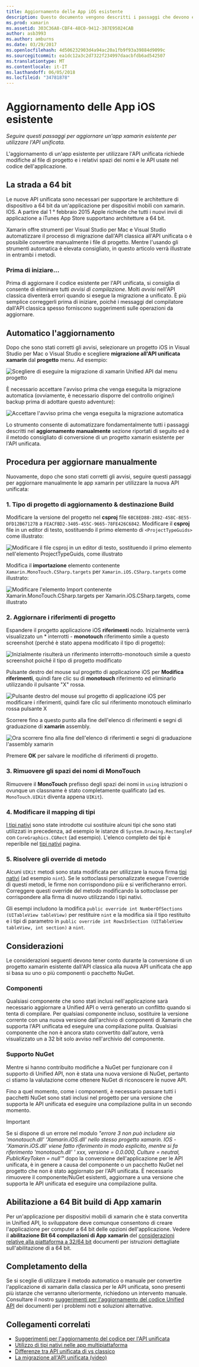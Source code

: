 ```yaml
---
title: Aggiornamento delle App iOS esistente
description: Questo documento vengono descritti i passaggi che devono essere seguiti per aggiornare un'app xamarin. IOS da API classica a Unified API.
ms.prod: xamarin
ms.assetid: 303C36A8-CBF4-48C0-9412-387E95024CAB
author: asb3993
ms.author: amburns
ms.date: 03/29/2017
ms.openlocfilehash: 4d506232903d4a94ac20a1fb9f93a39884d9099c
ms.sourcegitcommit: ea1dc12a3c2d7322f234997daacbfdb6ad542507
ms.translationtype: MT
ms.contentlocale: it-IT
ms.lasthandoff: 06/05/2018
ms.locfileid: "34781878"
---
```

# <a name="updating-existing-ios-apps"></a>Aggiornamento delle App iOS esistente

_Seguire questi passaggi per aggiornare un'app xamarin esistente per utilizzare l'API unificata._

L'aggiornamento di un'app esistente per utilizzare l'API unificata richiede modifiche al file di progetto e i relativi spazi dei nomi e le API usate nel codice dell'applicazione.

## <a name="the-road-to-64-bits"></a>La strada a 64 bit

Le nuove API unificata sono necessari per supportare le architetture di dispositivo a 64 bit da un'applicazione per dispositivi mobili con xamarin. IOS. A partire dal 1 ° febbraio 2015 Apple richiede che tutti i nuovi invii di applicazione a iTunes App Store supportano architetture a 64 bit.

Xamarin offre strumenti per Visual Studio per Mac e Visual Studio automatizzare il processo di migrazione dall'API classica all'API unificata o è possibile convertire manualmente i file di progetto. Mentre l'usando gli strumenti automatica è elevata consigliato, in questo articolo verrà illustrate in entrambi i metodi.

### <a name="before-you-start"></a>Prima di iniziare...

Prima di aggiornare il codice esistente per l'API unificata, si consiglia di consente di eliminare tutti *avvisi di compilazione*. Molti *avvisi* nell'API classica diventerà errori quando si esegue la migrazione a unificato. È più semplice correggerli prima di iniziare, poiché i messaggi del compilatore dall'API classica spesso forniscono suggerimenti sulle operazioni da aggiornare.

## <a name="automated-updating"></a>Automatico l'aggiornamento

Dopo che sono stati corretti gli avvisi, selezionare un progetto iOS in Visual Studio per Mac o Visual Studio e scegliere **migrazione all'API unificata xamarin** dal **progetto** menu. Ad esempio:

![](updating-ios-apps-images/beta-tool1.png "Scegliere di eseguire la migrazione di xamarin Unified API dal menu progetto")

È necessario accettare l'avviso prima che venga eseguita la migrazione automatica (ovviamente, è necessario disporre del controllo origine/i backup prima di adottare questo adventure):

![](updating-ios-apps-images/beta-tool2.png "Accettare l'avviso prima che venga eseguita la migrazione automatica")

Lo strumento consente di automatizzare fondamentalmente tutti i passaggi descritti nel **aggiornamento manualmente** sezione riportati di seguito ed è il metodo consigliato di conversione di un progetto xamarin esistente per l'API unificata.

## <a name="steps-to-update-manually"></a>Procedura per aggiornare manualmente

Nuovamente, dopo che sono stati corretti gli avvisi, seguire questi passaggi per aggiornare manualmente le app xamarin per utilizzare la nuova API unificata:

### <a name="1-update-project-type--build-target"></a>1. Tipo di progetto di aggiornamento & destinazione Build

Modificare la versione del progetto nel **csproj** file `6BC8ED88-2882-458C-8E55-DFD12B67127B` a `FEACFBD2-3405-455C-9665-78FE426C6842`. Modificare il **csproj** file in un editor di testo, sostituendo il primo elemento di `<ProjectTypeGuids>` come illustrato:

![](updating-ios-apps-images/csproj.png "Modificare il file csproj in un editor di testo, sostituendo il primo elemento nell'elemento ProjectTypeGuids, come illustrato")

Modifica il **importazione** elemento contenente `Xamarin.MonoTouch.CSharp.targets` per `Xamarin.iOS.CSharp.targets` come illustrato:

![](updating-ios-apps-images/csproj2.png "Modificare l'elemento Import contenente Xamarin.MonoTouch.CSharp.targets per Xamarin.iOS.CSharp.targets, come illustrato")

### <a name="2-update-project-references"></a>2. Aggiornare i riferimenti di progetto

Espandere il progetto applicazione iOS **riferimenti** nodo. Inizialmente verrà visualizzato un * interrotti - **monotouch** riferimento simile a questo screenshot (perché è stato appena modificato il tipo di progetto):

![](updating-ios-apps-images/references.png "Inizialmente risulterà un riferimento interrotto-monotouch simile a questo screenshot poiché il tipo di progetto modificato")

Pulsante destro del mouse sul progetto di applicazione iOS per **Modifica riferimenti**, quindi fare clic su di **monotouch** riferimento ed eliminarlo utilizzando il pulsante "X" rossa.

![](updating-ios-apps-images/references-delete-monotouch-sml.png "Pulsante destro del mouse sul progetto di applicazione iOS per modificare i riferimenti, quindi fare clic sul riferimento monotouch eliminarlo rossa pulsante X")

Scorrere fino a questo punto alla fine dell'elenco di riferimenti e segni di graduazione di **xamarin** assembly.

![](updating-ios-apps-images/references-add-xamarinios-sml.png "Ora scorrere fino alla fine dell'elenco di riferimenti e segni di graduazione l'assembly xamarin")

Premere **OK** per salvare le modifiche di riferimenti di progetto.

### <a name="3-remove-monotouch-from-namespaces"></a>3. Rimuovere gli spazi dei nomi di MonoTouch

Rimuovere il **MonoTouch** prefisso degli spazi dei nomi in `using` istruzioni o ovunque un classname è stato completamente qualificato (ad es. `MonoTouch.UIKit` diventa appena `UIKit`).

### <a name="4-remap-types"></a>4. Modificare il mapping di tipi

[I tipi nativi](~/cross-platform/macios/nativetypes.md) sono state introdotte cui sostituire alcuni tipi che sono stati utilizzati in precedenza, ad esempio le istanze di `System.Drawing.RectangleF` con `CoreGraphics.CGRect` (ad esempio). L'elenco completo dei tipi è reperibile nel [tipi nativi](~/cross-platform/macios/nativetypes.md) pagina.

### <a name="5-fix-method-overrides"></a>5. Risolvere gli override di metodo

Alcuni `UIKit` metodi sono stata modificata per utilizzare la nuova firma [tipi nativi](~/cross-platform/macios/nativetypes.md) (ad esempio `nint`). Se le sottoclassi personalizzate esegue l'override di questi metodi, le firme non corrispondono più e si verificheranno errori. Correggere questi override del metodo modificando la sottoclasse per corrispondere alla firma di nuovo utilizzando i tipi nativi.

Gli esempi includono la modifica `public override int NumberOfSections (UITableView tableView)` per restituire `nint` e la modifica sia il tipo restituito e i tipi di parametro in `public override int RowsInSection (UITableView tableView, int section)` a `nint`.

## <a name="considerations"></a>Considerazioni

Le considerazioni seguenti devono tener conto durante la conversione di un progetto xamarin esistente dall'API classica alla nuova API unificata che app si basa su uno o più componenti o pacchetto NuGet.

### <a name="components"></a>Componenti

Qualsiasi componente che sono stati inclusi nell'applicazione sarà necessario aggiornare a Unified API o verrà generato un conflitto quando si tenta di compilare. Per qualsiasi componente incluso, sostituire la versione corrente con una nuova versione dall'archivio di componenti di Xamarin che supporta l'API unificata ed eseguire una compilazione pulita. Qualsiasi componente che non è ancora stato convertito dall'autore, verrà visualizzato un a 32 bit solo avviso nell'archivio del componente.

### <a name="nuget-support"></a>Supporto NuGet

Mentre si hanno contribuito modifiche a NuGet per funzionare con il supporto di Unified API, non è stata una nuova versione di NuGet, pertanto ci stiamo la valutazione come ottenere NuGet di riconoscere le nuove API.

Fino a quel momento, come i componenti, è necessario passare tutti i pacchetti NuGet sono stati inclusi nel progetto per una versione che supporta le API unificata ed eseguire una compilazione pulita in un secondo momento.

> [!IMPORTANT]
> Se si dispone di un errore nel modulo _"errore 3 non può includere sia 'monotouch.dll' 'Xamarin.iOS.dll' nello stesso progetto xamarin. IOS - 'Xamarin.iOS.dll' viene fatto riferimento in modo esplicito, mentre si fa riferimento 'monotouch.dll' ' xxx, versione = 0.0.000, Culture = neutral, PublicKeyToken = null'"_ dopo la conversione dell'applicazione per le API unificata, è in genere a causa del componente o un pacchetto NuGet nel progetto che non è stato aggiornato per l'API unificata. È necessario rimuovere il componente/NuGet esistenti, aggiornare a una versione che supporta le API unificata ed eseguire una compilazione pulita.

## <a name="enabling-64-bit-builds-of-xamarinios-apps"></a>Abilitazione a 64 Bit build di App xamarin

Per un'applicazione per dispositivi mobili di xamarin che è stata convertita in Unified API, lo sviluppatore deve comunque consentono di creare l'applicazione per computer a 64 bit delle opzioni dell'applicazione. Vedere il **abilitazione Bit 64 compilazioni di App xamarin** del [considerazioni relative alla piattaforma a 32/64 bit](~/cross-platform/macios/32-and-64/index.md#enable-64) documenti per istruzioni dettagliate sull'abilitazione di a 64 bit.

## <a name="finishing-up"></a>Completamento della

Se si sceglie di utilizzare il metodo automatico o manuale per convertire l'applicazione di xamarin dalla classica per le API unificata, sono presenti più istanze che verranno ulteriormente, richiedono un intervento manuale. Consultare il nostro [suggerimenti per l'aggiornamento del codice Unified API](~/cross-platform/macios/unified/updating-tips.md) dei documenti per i problemi noti e soluzioni alternative.

## <a name="related-links"></a>Collegamenti correlati

- [Suggerimenti per l'aggiornamento del codice per l'API unificata](~/cross-platform/macios/unified/updating-tips.md)
- [Utilizzo di tipi nativi nelle app multipiattaforma](~/cross-platform/macios/native-types-cross-platform.md)
- [Differenze tra API unificata di vs classico](https://developer.xamarin.com/releases/ios/api_changes/classic-vs-unified-8.6.0/)
- [La migrazione all'API unificata (video)](http://university.xamarin.com/lightninglectures/migrating-to-the-unified-api)
